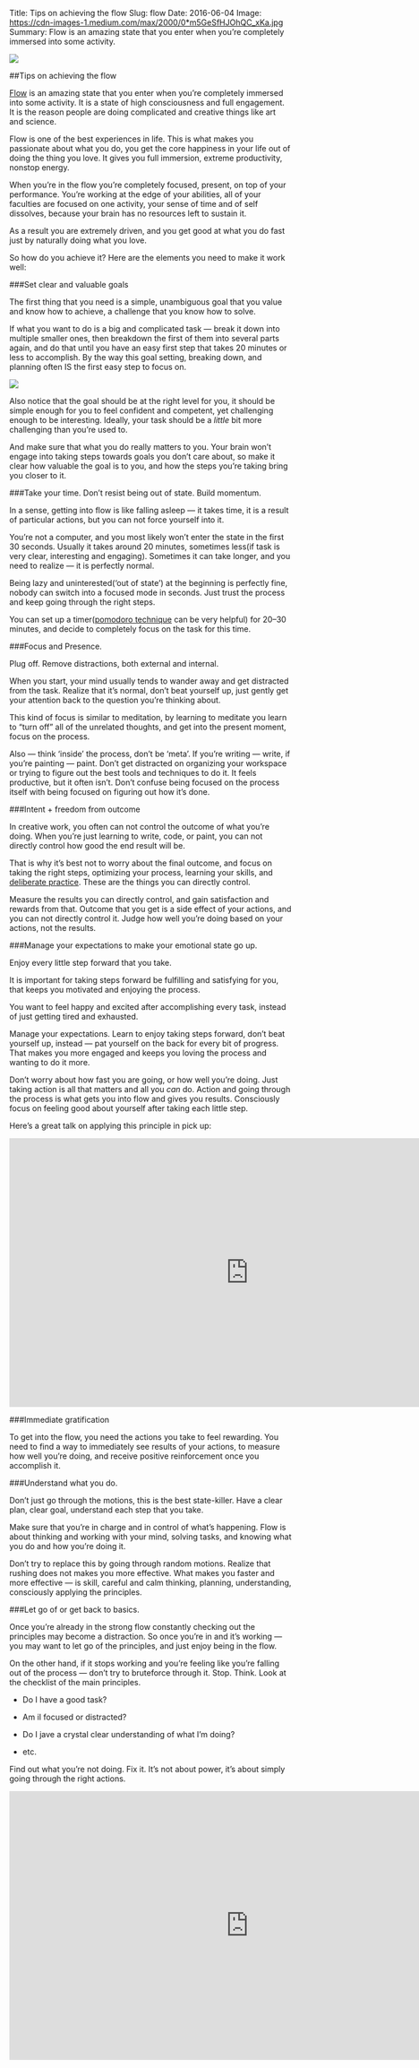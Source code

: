 Title: Tips on achieving the flow
Slug: flow
Date: 2016-06-04
Image: https://cdn-images-1.medium.com/max/2000/0*m5GeSfHJOhQC_xKa.jpg
Summary: Flow is an amazing state that you enter when you’re completely immersed into some activity.

![](https://cdn-images-1.medium.com/max/2000/0*m5GeSfHJOhQC_xKa.jpg)

##Tips on achieving the flow

[Flow](https://en.wikipedia.org/wiki/Flow_%28psychology%29) is an amazing state that you enter when you’re completely immersed into some activity. It is a state of high consciousness and full engagement. It is the reason people are doing complicated and creative things like art and science.


Flow is one of the best experiences in life. This is what makes you passionate about what you do, you get the core happiness in your life out of doing the thing you love. It gives you full immersion, extreme productivity, nonstop energy.

When you’re in the flow you’re completely focused, present, on top of your performance. You’re working at the edge of your abilities, all of your faculties are focused on one activity, your sense of time and of self dissolves, because your brain has no resources left to sustain it.

As a result you are extremely driven, and you get good at what you do fast just by naturally doing what you love.

So how do you achieve it? Here are the elements you need to make it work well:

###Set clear and valuable goals

The first thing that you need is a simple, unambiguous goal that you value and know how to achieve, a challenge that you know how to solve.

If what you want to do is a big and complicated task — break it down into multiple smaller ones, then breakdown the first of them into several parts again, and do that until you have an easy first step that takes 20 minutes or less to accomplish. By the way this goal setting, breaking down, and planning often IS the first easy step to focus on.

![](https://cdn-images-1.medium.com/max/2000/0*rQBmbr9dfft3IE_0.png)

Also notice that the goal should be at the right level for you, it should be simple enough for you to feel confident and competent, yet challenging enough to be interesting. Ideally, your task should be a *little* bit more challenging than you’re used to.

And make sure that what you do really matters to you. Your brain won’t engage into taking steps towards goals you don’t care about, so make it clear how valuable the goal is to you, and how the steps you’re taking bring you closer to it.

###Take your time. Don’t resist being out of state. Build momentum.

In a sense, getting into flow is like falling asleep — it takes time, it is a result of particular actions, but you can not force yourself into it.

You’re not a computer, and you most likely won’t enter the state in the first 30 seconds. Usually it takes around 20 minutes, sometimes less(if task is very clear, interesting and engaging). Sometimes it can take longer, and you need to realize — it is perfectly normal.

Being lazy and uninterested(‘out of state’) at the beginning is perfectly fine, nobody can switch into a focused mode in seconds. Just trust the process and keep going through the right steps.

You can set up a timer([pomodoro technique](https://en.wikipedia.org/wiki/Pomodoro_Technique) can be very helpful) for 20–30 minutes, and decide to completely focus on the task for this time.

###Focus and Presence.

Plug off. Remove distractions, both external and internal.

When you start, your mind usually tends to wander away and get distracted from the task. Realize that it’s normal, don’t beat yourself up, just gently get your attention back to the question you’re thinking about.

This kind of focus is similar to meditation, by learning to meditate you learn to “turn off” all of the unrelated thoughts, and get into the present moment, focus on the process.

Also — think ‘inside’ the process, don’t be ‘meta’. If you’re writing — write, if you’re painting — paint. Don’t get distracted on organizing your workspace or trying to figure out the best tools and techniques to do it. It feels productive, but it often isn’t. Don’t confuse being focused on the process itself with being focused on figuring out how it’s done.

###Intent + freedom from outcome

In creative work, you often can not control the outcome of what you’re doing. When you’re just learning to write, code, or paint, you can not directly control how good the end result will be.

That is why it’s best not to worry about the final outcome, and focus on taking the right steps, optimizing your process, learning your skills, and [deliberate practice](https://en.wikipedia.org/wiki/Practice_%28learning_method%29). These are the things you can directly control.

Measure the results you can directly control, and gain satisfaction and rewards from that. Outcome that you get is a side effect of your actions, and you can not directly control it. Judge how well you’re doing based on your actions, not the results.

###Manage your expectations to make your emotional state go up.

Enjoy every little step forward that you take.

It is important for taking steps forward be fulfilling and satisfying for you, that keeps you motivated and enjoying the process.

You want to feel happy and excited after accomplishing every task, instead of just getting tired and exhausted.

Manage your expectations. Learn to enjoy taking steps forward, don’t beat yourself up, instead — pat yourself on the back for every bit of progress. That makes you more engaged and keeps you loving the process and wanting to do it more.

Don’t worry about how fast you are going, or how well you’re doing. Just taking action is all that matters and all you *can* do. Action and going through the process is what gets you into flow and gives you results. Consciously focus on feeling good about yourself after taking each little step.

Here’s a great talk on applying this principle in pick up:

<div class="flex-video youtube widescreen">
<iframe width="853" height="480"
src="https://www.youtube.com/embed/bUJdJIxgI7U?rel=0&amp;showinfo=0" frameborder="0" allowfullscreen></iframe>
</div>


###Immediate gratification

To get into the flow, you need the actions you take to feel rewarding. You need to find a way to immediately see results of your actions, to measure how well you’re doing, and receive positive reinforcement once you accomplish it.

###Understand what you do.

Don’t just go through the motions, this is the best state-killer. Have a clear plan, clear goal, understand each step that you take.

Make sure that you’re in charge and in control of what’s happening. Flow is about thinking and working with your mind, solving tasks, and knowing what you do and how you’re doing it.

Don’t try to replace this by going through random motions. Realize that rushing does not makes you more effective. What makes you faster and more effective — is skill, careful and calm thinking, planning, understanding, consciously applying the principles.

###Let go of or get back to basics.

Once you’re already in the strong flow constantly checking out the principles may become a distraction. So once you’re in and it’s working — you may want to let go of the principles, and just enjoy being in the flow.

On the other hand, if it stops working and you’re feeling like you’re falling out of the process — don’t try to bruteforce through it. Stop. Think. Look at the checklist of the main principles.

* Do I have a good task?

* Am iI focused or distracted?

* Do I jave a crystal clear understanding of what I’m doing?

* etc.

Find out what you’re not doing. Fix it. It’s not about power, it’s about simply going through the right actions.

<div class="flex-video youtube widescreen">
<iframe width="853" height="480"
src="https://www.youtube.com/embed/eH17Jiz0tz8?rel=0&amp;showinfo=0" frameborder="0" allowfullscreen></iframe>
</div>

